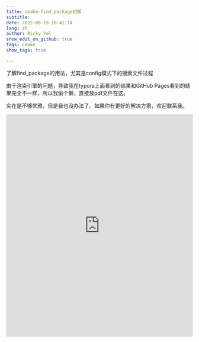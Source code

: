 ```yaml
---
title: cmake-find_package初解
subtitle: 
date: 2022-08-19 10:41:14
lang: zh
author: Ricky Yel
show_edit_on_github: true
tags: cmake
show_tags: true

---
```

了解find_package的用法，尤其是config模式下的搜索文件过程
<!--more-->

由于渲染引擎的问题，导致我在typora上面看到的结果和GitHub Pages看到的结果完全不一样，所以我偷个懒，直接放pdf文件在这。

实在是不够优雅，但是我也没办法了。如果你有更好的解决方案，欢迎联系我。

<embed src="https://github.com/HRXWEB/HRXWEB.github.io/blob/master/_posts/2022-08-19-cmake-find_package初解.pdf" type="application/pdf" width="100%" height="600px" />